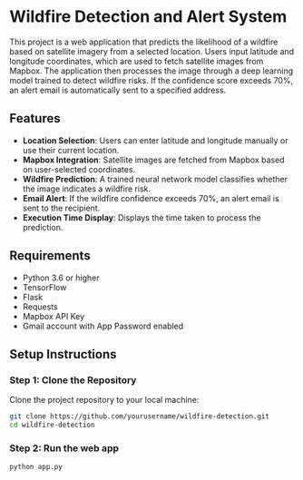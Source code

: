 
# Wildfire Detection and Alert System

This project is a web application that predicts the likelihood of a wildfire based on satellite imagery from a selected location. Users input latitude and longitude coordinates, which are used to fetch satellite images from Mapbox. The application then processes the image through a deep learning model trained to detect wildfire risks. If the confidence score exceeds 70%, an alert email is automatically sent to a specified address.

## Features

- **Location Selection**: Users can enter latitude and longitude manually or use their current location.
- **Mapbox Integration**: Satellite images are fetched from Mapbox based on user-selected coordinates.
- **Wildfire Prediction**: A trained neural network model classifies whether the image indicates a wildfire risk.
- **Email Alert**: If the wildfire confidence exceeds 70%, an alert email is sent to the recipient.
- **Execution Time Display**: Displays the time taken to process the prediction.

## Requirements

- Python 3.6 or higher
- TensorFlow
- Flask
- Requests
- Mapbox API Key
- Gmail account with App Password enabled

## Setup Instructions

### Step 1: Clone the Repository

Clone the project repository to your local machine:

```bash
git clone https://github.com/yourusername/wildfire-detection.git
cd wildfire-detection
```
### Step 2: Run the web app

```bash
python app.py
```
